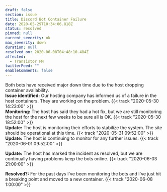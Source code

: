 ```yaml
---
draft: false
section: issue
title: Discord Bot Container Failure
date: 2020-05-29T10:34:06.818Z
status: resolved
pinned: null
current_severity: ok
max_severity: down
duration: null
resolved_on: 2020-06-08T04:48:10.484Z
affected:
  - Transistor FM
twitterFeed: ""
enableComments: false
---
```

Both bots have received major down time due to the host dropping container availability.\
**Issue identified:** Our hosting company has informed us of a failure in the host containers. They are working on the problem.  {{< track "2020-05-30 14:23:00" >}} \
**Monitoring:** The host has said they had a hot fix, but we are still monitoring the host for the next few weeks to be sure all is OK. {{< track "2020-05-30 18:52:00" >}}\
**Update:**  The host is monitoring their efforts to stabilize the system. The site should be operational at this time. {{< track "2020-05-31 09:52:00" >}}\
**Update:**  The host is continuing to monitor for any further issues. {{< track "2020-06-01 09:52:00" >}}

**Update:**  The host has marked the incident as resolved, but we are continually having problems keep the bots online. {{< track "2020-06-03 21:00:00" >}}

**Resolved?:**  For the past days I've been monitoring the bots and I've just hit a breaking point and moved to a new container. {{< track "2020-06-08 1:00:00" >}}